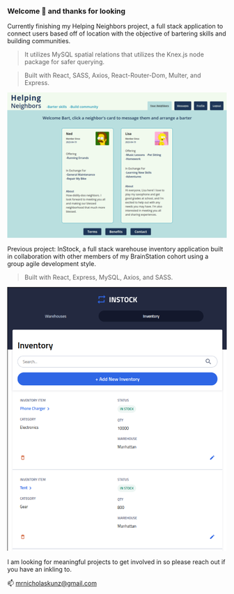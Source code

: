 ### Welcome 👋 and thanks for looking


Currently finishing my Helping Neighbors project, a full stack application to connect users based off of location with the objective of bartering skills and building communities. 

>It utilizes MySQL spatial relations that utilizes the Knex.js node package for safer querying. 

>Built with React, SASS, Axios, React-Router-Dom, Multer, and Express.  

![Helping Neighbors new users page](./images/hn-screenshot-neighbors.png)

Previous project: InStock, a full stack warehouse inventory application built in collaboration with other members of my BrainStation cohort using a group agile development style. 

>Built with React, Express, MySQL, Axios, and SASS.

![InStock Inventory Items tablet page](./images/instock-screenshot-inventory-tablet.png)

I am looking for meaningful projects to get involved in so please reach out if you have an inkling to. 

📫 mrnicholaskunz@gmail.com

<!--
**ntkunz/ntkunz** is a ✨ _special_ ✨ repository because its `README.md` (this file) appears on your GitHub profile.

Here are some ideas to get you started:

- 🔭 I’m currently working on ...
- 🌱 I’m currently learning ...
- 👯 I’m looking to collaborate on ...
- 🤔 I’m looking for help with ...
- 💬 Ask me about ...
- 📫 How to reach me: ...
- 😄 Pronouns: ...
- ⚡ Fun fact: ...
-->
